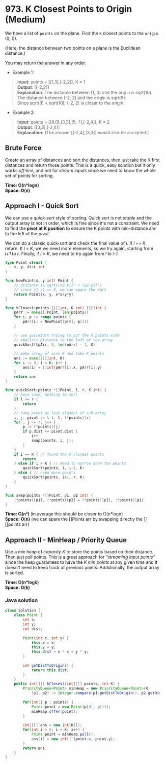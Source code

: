 # 973. K Closest Points to Origin (Medium)

We have a list of `points` on the plane.  Find the `K` closest points to the `origin` (0, 0).

(Here, the distance between two points on a plane is the Euclidean distance.)

You may return the answer in any order.

- Example 1:
> **Input**: points = [[1,3],[-2,2]], K = 1 <br>
> **Output**: [[-2,2]] <br>
> **Explanation**: The distance between (1, 3) and the origin is sqrt(10). <br>
> The distance between (-2, 2) and the origin is sqrt(8). <br>
> Since sqrt(8) < sqrt(10), (-2, 2) is closer to the origin.
- Example 2:
> **Input**: points = [[8,0],[3,3],[5,-1],[-2,4]], K = 2 <br>
> **Output**: [[3,3],[-2,4]] <br>
> **Explanation**: (The answer [[-2,4],[3,3]] would also be accepted.)

## Brute Force
Create an array of distances and sort the distances, then just take the K first distances and return
those points. This is a quick, easy solution but it only works *off-line*, and not for 
*stream inputs* since we need to know the whole set of points for sorting.

**Time: O(n\*logn) <br> Space: O(n)**

## Approach I - Quick Sort
We can use a *quick-sort* style of sorting. Quick sort is not *stable* and the output array is not
in order, which is fine since it's not a constraint. We need to find the **pivot at K position** to
ensure the K points with min-distance are to the left of the *pivot*.

We can do a classic quick-sort and check the final value of *i*. If *i == K* return. If *i < K*, we
we need more elements, so we try again, starting from *i+1* to *r*. Finally, if *i > K*, we need to
try again from *l* to *i-1*.

```go
type Point struct {
    x, y, dist int
}

func NewPoint(x, y int) Point {
    // distance is sqrt((x2-x1)² + (y2-y1)²)
    // since x1,y1 == 0, we can spare the sqrt
    return Point{x, y, x*x+y*y}
}

func kClosest(points [][]int, K int) [][]int {
    pArr := make([]Point, len(points))
    for i, p := range points {
        pArr[i] = NewPoint(p[0], p[1])
    }
    
    // use quickSort trying to put the K points with
    // smallest distance to the left of the array
    quickSort(&pArr, 0, len(pArr) - 1, K)
    
    // make array of size K and take K points
    ans := make([][]int, K)
    for i := 0; i < K; i++ {
        ans[i] = []int{pArr[i].x, pArr[i].y}
    }
    return ans
}

func quickSort(points *[]Point, l, r, K int) {
    // base case, nothing to sort
    if l >= r {
        return
    }
    // take pivot as last element of sub-array
    i, j, pivot := l-1, l, (*points)[r]
    for ; j <= r; j++ {
        p := (*points)[j]
        if p.dist <= pivot.dist {
            i++
            swap(points, i, j);
        }
    }
    if i == K { // found the K closest points
        return
    } else if i > K { // need to narrow down the points
        quickSort(points, l, i-1, K)
    } else { // need more points
        quickSort(points, i+1, r, K)
    }
}

func swap(points *[]Point, p1, p2 int) {
    (*points)[p1], (*points)[p2] = (*points)[p2], (*points)[p1]
}
```
**Time: O(n²)** (in average this should be closer to O(n\*logn)<br> 
**Space: O(n)** (we can spare the []Points arr by swapping directly the [][]points arr)

## Approach II - MinHeap / Priority Queue
Use a *min heap* of *capacity K* to store the points based on their distance. Then just poll points.
This is a great approach for *"streaming input points"* since the heap guarantees to have the
*K min points* at any given time and it doesn't need to keep track of previous points. Addidionally,
the output array is sorted.

**Time: O(n\*logk) <br> Space: O(k)**

### Java solution
```java
class Solution {
    class Point {
        int x;
        int y;
        int dist;
        
        Point(int x, int y) {
            this.x = x;
            this.y = y;
            this.dist = x * x + y * y;
        }
        
        int getDistToOrigin() {
            return this.dist;
        }
    }
    public int[][] kClosest(int[][] points, int K) {
        PriorityQueue<Point> minHeap = new PriorityQueue<Point>(K,
            (p1, p2) -> Integer.compare(p1.getDistToOrigin(), p2.getDistToOrigin()));
        
        for(int[] p : points) {
            Point point = new Point(p[0], p[1]);
            minHeap.offer(point);
        }
        
        int[][] ans = new int[K][];
        for(int i = 0; i < K; i++) {
            Point point = minHeap.poll();
            ans[i] = new int[] {point.x, point.y};
        }
        return ans;
    }
}
```